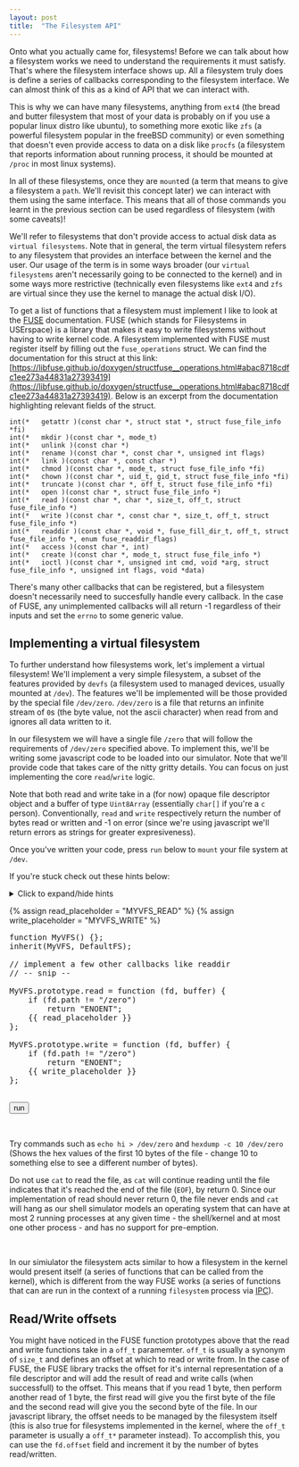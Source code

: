 ```yaml
---
layout: post
title:  "The Filesystem API"
---
```


Onto what you actually came for, filesystems!
Before we can talk about how a filesystem works we need to understand the requirements it must satisfy.
That's where the filesystem interface shows up.
All a filesystem truly does is define a series of callbacks corresponding to the filesystem interface.
We can almost think of this as a kind of API that we can interact with.

This is why we can have many filesystems, anything from `ext4` (the bread and butter filesystem that most of your data is probably on if you use a popular linux distro like ubuntu),
to something more exotic like `zfs` (a powerful filesystem popular in the freeBSD community) or even something that doesn't even provide access to data on a disk
like `procfs` (a filesystem that reports information about running process, it should be mounted at `/proc` in most linux systems).

In all of these filesystems, once they are `mount`ed (a term that means to give a filesystem a `path`. We'll revisit this concept later) we can interact with them using the same interface.
This means that all of those commands you learnt in the previous section can be used regardless of filesystem (with some caveats)!

We'll refer to filesystems that don't provide access to actual disk data as `virtual filesystems`.
Note that in general, the term virtual filesystem refers to any filesystem that provides an interface between the kernel and the user.
Our usage of the term is in some ways broader (our `virtual filesystems` aren't necessarily going to be connected to the kernel)
and in some ways more restrictive (technically even filesystems like `ext4` and `zfs` are virtual since they use the kernel to manage the actual disk I/O).

To get a list of functions that a filesystem must implement I like to look at the [FUSE](https://libfuse.github.io) documentation.
FUSE (which stands for Filesystems in USErspace) is a library that makes it easy to write filesystems without having to write kernel code.
A filesystem implemented with FUSE must register itself by filling out the `fuse_operations` struct.
We can find the documentation for this struct at this link: [https://libfuse.github.io/doxygen/structfuse__operations.html#abac8718cdfc1ee273a44831a27393419](https://libfuse.github.io/doxygen/structfuse__operations.html#abac8718cdfc1ee273a44831a27393419).
Below is an excerpt from the documentation highlighting relevant fields of the struct.

```
int(* 	getattr )(const char *, struct stat *, struct fuse_file_info *fi)
int(* 	mkdir )(const char *, mode_t)
int(* 	unlink )(const char *)
int(* 	rename )(const char *, const char *, unsigned int flags)
int(* 	link )(const char *, const char *)
int(* 	chmod )(const char *, mode_t, struct fuse_file_info *fi)
int(* 	chown )(const char *, uid_t, gid_t, struct fuse_file_info *fi)
int(* 	truncate )(const char *, off_t, struct fuse_file_info *fi)
int(* 	open )(const char *, struct fuse_file_info *)
int(* 	read )(const char *, char *, size_t, off_t, struct fuse_file_info *)
int(* 	write )(const char *, const char *, size_t, off_t, struct fuse_file_info *)
int(* 	readdir )(const char *, void *, fuse_fill_dir_t, off_t, struct fuse_file_info *, enum fuse_readdir_flags)
int(* 	access )(const char *, int)
int(* 	create )(const char *, mode_t, struct fuse_file_info *)
int(* 	ioctl )(const char *, unsigned int cmd, void *arg, struct fuse_file_info *, unsigned int flags, void *data)
```

There's many other callbacks that can be registered, but a filesystem doesn't necessarily need to succesfully handle every callback.
In the case of FUSE, any unimplemented callbacks will all return -1 regardless of their inputs and set the `errno` to some generic value.

## Implementing a virtual filesystem

To further understand how filesystems work, let's implement a virtual filesystem!
We'll implement a very simple filesystem, a subset of the features provided by `devfs` (a filesystem used to managed devices, usually mounted at `/dev`).
The features we'll be implemented will be those provided by the special file `/dev/zero`.
`/dev/zero` is a file that returns an infinite stream of `0`s (the byte value, not the ascii character) when read from and ignores all data written to it.

In our filesystem we will have a single file `/zero` that will follow the requirements of `/dev/zero` specified above.
To implement this, we'll be writing some javascript code to be loaded into our simulator.
Note that we'll provide code that takes care of the nitty gritty details.
You can focus on just implementing the core `read`/`write` logic.

Note that both read and write take in a (for now) opaque file descriptor object and a buffer of type `Uint8Array` (essentially `char[]` if you're a `c` person).
Conventionally, `read` and `write` respectively return the number of bytes read or written and -1 on error (since we're using javascript we'll return errors as strings for greater expresiveness).

Once you've written your code, press `run` below to `mount` your file system at `/dev`.

If you're stuck check out these hints below:

<details><summary> Click to expand/hide hints</summary>
<div markdown="1">
+ when someone tries to write to the file we'll return the size of the buffer (try the `.length` property) to indicate that we successfully _consumed_ the data.
+ when someone tries to read to the file we'll zero out the contents of the buffer (try the `.fill` method).

<details> <summary> Still stuck? Click here to show the solution. </summary>
<pre id="myvfs_soln"> </pre>
</details>
</div>
</details>

{% assign read_placeholder = "MYVFS_READ" %}
{% assign write_placeholder = "MYVFS_WRITE" %}

<pre id="myvfs_code">
function MyVFS() {};
inherit(MyVFS, DefaultFS);

// implement a few other callbacks like readdir
// -- snip --

MyVFS.prototype.read = function (fd, buffer) {
    if (fd.path != "/zero")
        return "ENOENT";
    {{ read_placeholder }}
};

MyVFS.prototype.write = function (fd, buffer) {
    if (fd.path != "/zero")
        return "ENOENT";
    {{ write_placeholder }}
};
</pre>
<br>
<button onclick='load_solution()'>run</button>
<p id='status'></p>
<br>

<!-- TODO implement head -->
<!-- TODO implement way to kill process -->
<!-- TODO use hexdump/read and warn against using cat -->
Try commands such as `echo hi > /dev/zero` and `hexdump -c 10 /dev/zero`
(Shows the hex values of the first 10 bytes of the file - change 10 to something else to see a different number of bytes).

Do not use `cat` to read the file, as `cat` will continue reading until the file indicates that it's reached the end of the file (`EOF`), by return 0.
Since our implementation of read should never return 0, the file never ends and `cat` will hang as
our shell simulator models an operating system that can have at most 2 running processes at any given time - the shell/kernel and at most one other process - and has no support for pre-emption.

<div id='shell'></div>
<br>

In our simiulator the filesystem acts similar to how a filesystem in the kernel would present itself (a series of functions that can be called from the kernel), which is different from the way FUSE works
(a series of functions that can are run in the context of a running `filesystem` process via [IPC](https://github.com/illinois-cs241/coursebook/wiki/Ipc)).


<script>
var shell = null;
var fs = new LayeredFilesystem();
var orig_code = null;
window.onload = function () {
    shell = new Shell(fs, document.getElementById("shell"));
    shell.main();

    // Generate input boxes
    var q_container = document.getElementById('myvfs_code');
    orig_code = q_container.textContent;

    var question_code = orig_code.replace(
        "{{ read_placeholder }}", "<textarea id='{{ read_placeholder }}'></textarea>");
    question_code = question_code.replace(
        "{{ write_placeholder }}", "<textarea id='{{ write_placeholder }}'></textarea>");
    q_container.innerHTML = question_code;

    // Generate solution
    var s_container = document.getElementById('myvfs_soln');
    var solution_code = orig_code.replace(
        "{{ read_placeholder }}", "buffer.fill(0);\n    return buffer.length;");
    solution_code = solution_code.replace(
        "{{ write_placeholder }}", "return buffer.length;");
    s_container.innerHTML = solution_code;

    // Cache input
    var read_input = document.getElementById('{{ read_placeholder }}');
    read_input.value = localStorage.getItem('{{ read_placeholder }}') || "";

    var write_input = document.getElementById('{{ write_placeholder }}');
    write_input.value = localStorage.getItem('{{ write_placeholder }}') || "";

    setInterval(function() {
        localStorage.setItem('{{ read_placeholder }}', read_input.value);
        localStorage.setItem('{{ write_placeholder }}', write_input.value);
    }, 1000);

};

async function load_solution() {
    try {
        var MyVFS = (function () {
            var read_input = document.getElementById('{{ read_placeholder }}');
            var write_input = document.getElementById('{{ write_placeholder }}');
            var code = orig_code.replace('{{ read_placeholder }}', read_input.value);
            code = code.replace('{{ write_placeholder }}', write_input.value);
            eval(code);
            return MyVFS;
        })();

        MyVFS.prototype.stat = function (path) {
            if (path == "/")
                return new Stat(path, 0, 0o777, true, 0);
            return new Stat(path, 0, 0o777, false, 0);
        }

        MyVFS.prototype.readdir = function (path) {
            if (path == "/")
                return [ new Dirent(0, "zero") ];
            return [];
        }

        MyVFS.prototype.open = function (path, mode) {
            console.log("Opening", path);
            if (path != "/zero")
                return "ENOENT";
            return new FileDescriptor(this, path, 0, null, mode);
        }

        console.log(await fs.umount("/dev"));
        console.log(await fs.mkdir("/dev", 0o755));
        console.log(await fs.mount("/dev", new MyVFS()));
        document.getElementById('status').innerText = "Success!";
    } catch (e) {
        // TODO return error
        console.log("error", e);
        alert(e.message + "\n\n" + e.stack);
        document.getElementById('status').innerText = "Error";
    }
}
</script>

## Read/Write offsets

You might have noticed in the FUSE function prototypes above that the read and write functions take in a `off_t` paramemter.
`off_t` is usually a synonym of `size_t` and defines an offset at which to read or write from.
In the case of FUSE, the FUSE library tracks the offset for it's internal representation of a file descriptor and will add the result of read and write calls (when successfull) to the offset.
This means that if you read 1 byte, then perform another read of 1 byte, the first read will give you the first byte of the file and the second read will give you the second byte of the file.
In our javascript library, the offset needs to be managed by the filesystem itself
(this is also true for filesystems implemented in the kernel, where the `off_t` parameter is usually a `off_t*` parameter instead).
To accomplish this, you can use the `fd.offset` field and increment it by the number of bytes read/written.
